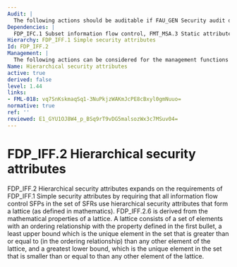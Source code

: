 ```yaml
---
Audit: |
  The following actions should be auditable if FAU_GEN Security audit data generation is included in the PP, PP-Module, functional package or ST: a) minimal: Decisions to permit requested information flows; b) basic: All decisions on requests for information flow; c) detailed: The specific security attributes used in making an information flow enforcement decision; d) detailed: Some specific subsets of the information that has flowed based upon policy goals.
Dependencies: |
  FDP_IFC.1 Subset information flow control, FMT_MSA.3 Static attribute
Hierarchy: FDP_IFF.1 Simple security attributes
Id: FDP_IFF.2
Management: |
  The following actions can be considered for the management functions in FMT: a) managing the attributes used to make explicit access-based decisions.
Name: Hierarchical security attributes
active: true
derived: false
level: 1.44
links:
- FML-018: vq7SnKskmaqSq1-3NuPkjzWAKmJcPE8cBxyl0gmNuuo=
normative: true
ref: ''
reviewed: E1_GYU1OJ8W4_p_BSq9rT9vDG5malsozWx3c7MSuv04=
---
```


# FDP_IFF.2 Hierarchical security attributes

FDP_IFF.2 Hierarchical security attributes expands on the requirements of FDP_IFF.1 Simple security attributes by requiring that all information flow control SFPs in the set of SFRs use hierarchical security attributes that form a lattice (as defined in mathematics). FDP_IFF.2.6 is derived from the mathematical properties of a lattice. A lattice consists of a set of elements with an ordering relationship with the property defined in the first bullet, a least upper bound which is the unique element in the set that is greater than or equal to (in the ordering relationship) than any other element of the lattice, and a greatest lower bound, which is the unique element in the set that is smaller than or equal to than any other element of the lattice.